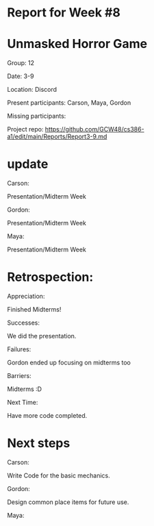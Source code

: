 # Report for Week #8

# Unmasked Horror Game

Group: 12

Date: 3-9

Location: Discord

Present participants: Carson, Maya, Gordon

Missing participants: 

Project repo: https://github.com/GCW48/cs386-a1/edit/main/Reports/Report3-9.md

# update 

Carson:

Presentation/Midterm Week

Gordon:

Presentation/Midterm Week

Maya: 

Presentation/Midterm Week



# Retrospection:


Appreciation: 

Finished Midterms! 

Successes:

We did the presentation. 

Failures:

Gordon ended up focusing on midterms too

Barriers:

Midterms :D

Next Time: 

Have more code completed.

# Next steps 


Carson: 

Write Code for the basic mechanics. 

Gordon:

Design common place items for future use.

Maya:

